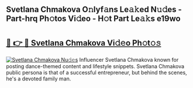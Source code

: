 ## Svetlana Chmakova O𝚗lyf𝚊ns Le𝚊𝚔ed N𝚞𝚍es - Part-hrq Ph𝚘tos Vi𝚍eo - H𝚘t Part Le𝚊𝚔s e19wo

# <h2><a href="http://hf3vsp.feru.top/?c=Svetlana+Chmakova">🔗 👉 🔴 Svetlana Chmakova Vi𝚍𝚎o Ph𝚘t𝚘𝚜</a></h2>

[![Svetlana Chmakova Nu𝚍𝚎s](https://i.imgur.com/0TWrTi3.gif)](http://hf3vsp.feru.top/?c=Svetlana+Chmakova)
Influencer Svetlana Chmakova known for posting dance-themed content and lifestyle snippets. Svetlana Chmakova public persona is that of a successful entrepreneur, but behind the scenes, he's a devoted family man. 
